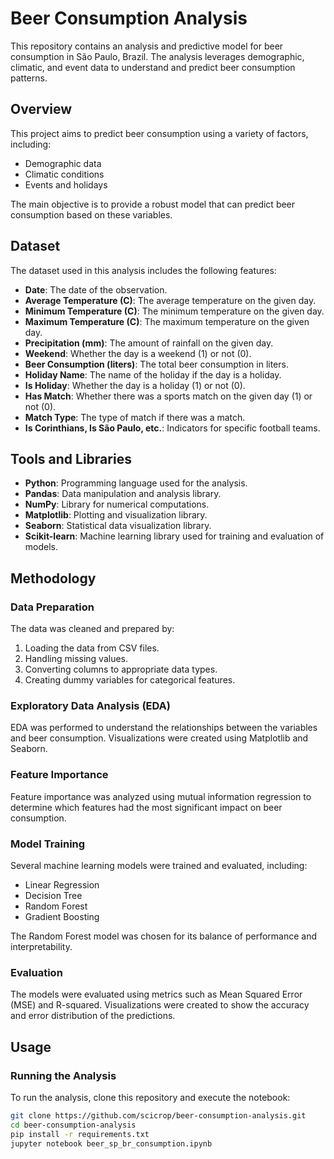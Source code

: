# Beer Consumption Analysis

This repository contains an analysis and predictive model for beer consumption in São Paulo, Brazil. The analysis leverages demographic, climatic, and event data to understand and predict beer consumption patterns.

## Overview

This project aims to predict beer consumption using a variety of factors, including:
- Demographic data
- Climatic conditions
- Events and holidays

The main objective is to provide a robust model that can predict beer consumption based on these variables.

## Dataset

The dataset used in this analysis includes the following features:
- **Date**: The date of the observation.
- **Average Temperature (C)**: The average temperature on the given day.
- **Minimum Temperature (C)**: The minimum temperature on the given day.
- **Maximum Temperature (C)**: The maximum temperature on the given day.
- **Precipitation (mm)**: The amount of rainfall on the given day.
- **Weekend**: Whether the day is a weekend (1) or not (0).
- **Beer Consumption (liters)**: The total beer consumption in liters.
- **Holiday Name**: The name of the holiday if the day is a holiday.
- **Is Holiday**: Whether the day is a holiday (1) or not (0).
- **Has Match**: Whether there was a sports match on the given day (1) or not (0).
- **Match Type**: The type of match if there was a match.
- **Is Corinthians, Is São Paulo, etc.**: Indicators for specific football teams.

## Tools and Libraries

- **Python**: Programming language used for the analysis.
- **Pandas**: Data manipulation and analysis library.
- **NumPy**: Library for numerical computations.
- **Matplotlib**: Plotting and visualization library.
- **Seaborn**: Statistical data visualization library.
- **Scikit-learn**: Machine learning library used for training and evaluation of models.

## Methodology

### Data Preparation

The data was cleaned and prepared by:
1. Loading the data from CSV files.
2. Handling missing values.
3. Converting columns to appropriate data types.
4. Creating dummy variables for categorical features.

### Exploratory Data Analysis (EDA)

EDA was performed to understand the relationships between the variables and beer consumption. Visualizations were created using Matplotlib and Seaborn.

### Feature Importance

Feature importance was analyzed using mutual information regression to determine which features had the most significant impact on beer consumption.

### Model Training

Several machine learning models were trained and evaluated, including:
- Linear Regression
- Decision Tree
- Random Forest
- Gradient Boosting

The Random Forest model was chosen for its balance of performance and interpretability.

### Evaluation

The models were evaluated using metrics such as Mean Squared Error (MSE) and R-squared. Visualizations were created to show the accuracy and error distribution of the predictions.

## Usage

### Running the Analysis

To run the analysis, clone this repository and execute the notebook:

```bash
git clone https://github.com/scicrop/beer-consumption-analysis.git
cd beer-consumption-analysis
pip install -r requirements.txt
jupyter notebook beer_sp_br_consumption.ipynb
```